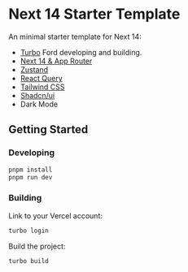 # Next 14 Starter Template

An minimal starter template for Next 14:

- [Turbo](https://vercel.com/solutions/turborepo) Ford developing and building.
- [Next 14 & App Router](https://nextjs.org/docs)
- [Zustand](https://docs.pmnd.rs/zustand/getting-started/introduction)
- [React Query](https://tanstack.com/query/latest/docs/react/overview)
- [Tailwind CSS](https://tailwindcss.com/docs/installation)
- [Shadcn/ui](https://ui.shadcn.com/docs)
- Dark Mode

## Getting Started

### Developing

```bash
pnpm install
pnpm run dev
```

### Building

Link to your Vercel account:

```bash
turbo login
```

Build the project:

```bash
turbo build
```
